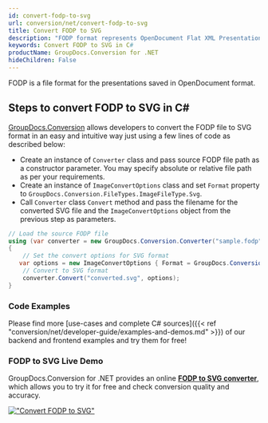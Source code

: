 ```yaml
---
id: convert-fodp-to-svg
url: conversion/net/convert-fodp-to-svg
title: Convert FODP to SVG
description: "FODP format represents OpenDocument Flat XML Presentation with .fodp extension. Learn how to convert FODP to SVG file programmatically in C# language using GroupDocs.Conversion for .NET library."
keywords: Convert FODP to SVG in C#
productName: GroupDocs.Conversion for .NET
hideChildren: False
---
```


FODP is a file format for the presentations saved in OpenDocument format.

## Steps to convert FODP to SVG in C#

[GroupDocs.Conversion](https://products.groupdocs.com/conversion/net) allows developers to convert the FODP file to SVG format in an easy and intuitive way just using a few lines of code as described below:

* Create an instance of `Converter` class and pass source FODP file path as a constructor parameter. You may specify absolute or relative file path as per your requirements. 
* Create an instance of `ImageConvertOptions` class and set `Format` property to `GroupDocs.Conversion.FileTypes.ImageFileType.Svg`.
* Call `Converter` class `Convert` method and pass the filename for the converted SVG file and the `ImageConvertOptions` object from the previous step as parameters.

```csharp
// Load the source FODP file
using (var converter = new GroupDocs.Conversion.Converter("sample.fodp"))
{
    // Set the convert options for SVG format
   var options = new ImageConvertOptions { Format = GroupDocs.Conversion.FileTypes.ImageFileType.Svg };
    // Convert to SVG format
    converter.Convert("converted.svg", options);
}
```

### Code Examples

Please find more [use-cases and complete C# sources]({{< ref "conversion/net/developer-guide/examples-and-demos.md" >}}) of our backend and frontend examples and try them for free!

### FODP to SVG Live Demo

GroupDocs.Conversion for .NET provides an online [**FODP to SVG converter**](https://products.groupdocs.app/conversion/fodp-to-svg), which allows you to try it for free and check conversion quality and accuracy.

[!["Convert FODP to SVG"](conversion/net/images/convert-to-svg/convert-fodp-to-svg.png)](https://products.groupdocs.app/conversion/fodp-to-svg)